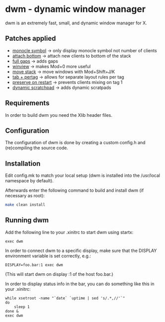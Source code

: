 # dwm - dynamic window manager

dwm is an extremely fast, small, and dynamic window manager for X.

## Patches applied

- [monocle symbol](https://dwm.suckless.org/patches/monoclesymbol/) -> only display monocle symbol not number of clients
- [attach bottom](https://dwm.suckless.org/patches/attachbottom/) -> attach new clients to bottom of the stack
- [full gaps](https://dwm.suckless.org/patches/fullgaps/) -> adds gaps
- [winview](https://dwm.suckless.org/patches/winview/) -> makes Mod+0 more useful
- [move stack](https://dwm.suckless.org/patches/movestack/) -> move windows with Mod+Shift+J/K
- [tab + pertag](https://dwm.suckless.org/patches/pertag/) -> allows for separate layout rules per tag
- [preserve on restart](https://dwm.suckless.org/patches/preserveonrestart/) -> prevents clients mixing on tag 1
- [dynamic scratchpad](https://dwm.suckless.org/patches/dynamicscratchpads/) -> adds dynamic scratpads

## Requirements

In order to build dwm you need the Xlib header files.

## Configuration

The configuration of dwm is done by creating a custom config.h
and (re)compiling the source code.

## Installation

Edit config.mk to match your local setup (dwm is installed into
the /usr/local namespace by default).

Afterwards enter the following command to build and install dwm (if
necessary as root):

```bash
make clean install
```

## Running dwm

Add the following line to your .xinitrc to start dwm using startx:

    exec dwm

In order to connect dwm to a specific display, make sure that
the DISPLAY environment variable is set correctly, e.g.:

    DISPLAY=foo.bar:1 exec dwm

(This will start dwm on display :1 of the host foo.bar.)

In order to display status info in the bar, you can do something
like this in your .xinitrc:

    while xsetroot -name "`date` `uptime | sed 's/.*,//'`"
    do
    	sleep 1
    done &
    exec dwm
